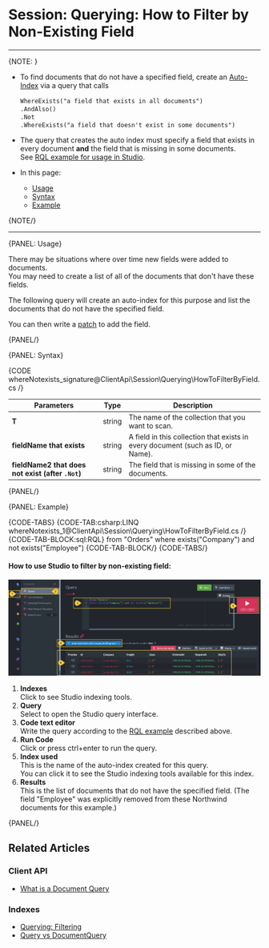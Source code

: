 ﻿# Session: Querying: How to Filter by Non-Existing Field  

---

{NOTE: }

* To find documents that do not have a specified field, create an [Auto-Index](../../../indexes/creating-and-deploying#auto-indexes) 
  via a query that calls 
    ```
    WhereExists("a field that exists in all documents")  
    .AndAlso()  
    .Not  
    .WhereExists("a field that doesn't exist in some documents")  
    ```

* The query that creates the auto index must specify a field that exists in every document **and** the field that is missing in some documents.  
  See [RQL example for usage in Studio](../../../client-api/session/querying/how-to-filter-by-non-existing-field#example).

* In this page:  
  * [Usage](../../../client-api/session/querying/how-to-filter-by-non-existing-field#usage)  
  * [Syntax](../../../client-api/session/querying/how-to-filter-by-non-existing-field#syntax)  
  * [Example](../../../client-api/session/querying/how-to-filter-by-non-existing-field#example)  

{NOTE/}

---

{PANEL: Usage}

There may be situations where over time new fields were added to documents.  
You may need to create a list of all of the documents that don't have these fields.  

The following query will create an auto-index for this purpose and list the documents that do not have the specified field.  

You can then write a [patch](../../../client-api/operations/patching/set-based) to add the field.

{PANEL/}

{PANEL: Syntax}


{CODE whereNotexists_signature@ClientApi\Session\Querying\HowToFilterByField.cs /}

| Parameters | Type | Description |
| -- | - | -- |
| **T** | string | The name of the collection that you want to scan. |
| **fieldName that exists** | string | A field in this collection that exists in every document (such as ID, or Name). |
| **fieldName2 that does not exist (after `.Not`)**| string | The field that is missing in some of the documents. |

{PANEL/}

{PANEL: Example}

{CODE-TABS}
{CODE-TAB:csharp:LINQ whereNotexists_1@ClientApi\Session\Querying\HowToFilterByField.cs /}
{CODE-TAB-BLOCK:sql:RQL}
from "Orders" 
where exists("Company") and not exists("Employee")
{CODE-TAB-BLOCK/}
{CODE-TABS/}

#### How to use Studio to filter by non-existing field:

![List Documents Without a Specified Field](images/non-existing-field-studio-rql.png "List Documents Without a Specified Field")

1. **Indexes**  
   Click to see Studio indexing tools.
2. **Query**  
   Select to open the Studio query interface.
3. **Code text editor**  
   Write the query according to the [RQL example](../../../client-api/session/querying/how-to-filter-by-non-existing-field#example) described above.  
4. **Run Code**  
   Click or press ctrl+enter to run the query.
5. **Index used**  
   This is the name of the auto-index created for this query.  
   You can click it to see the Studio indexing tools available for this index.  
6. **Results**  
   This is the list of documents that do not have the specified field.
   (The field "Employee" was explicitly removed from these Northwind documents for this example.)

{PANEL/}

## Related Articles

### Client API

- [What is a Document Query](../../../client-api/session/querying/document-query/what-is-document-query)

### Indexes

- [Querying: Filtering](../../../indexes/querying/filtering)
- [Query vs DocumentQuery](../../../indexes/querying/query-vs-document-query)

